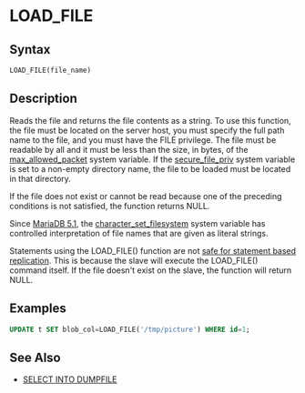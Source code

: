 # LOAD_FILE

## Syntax

```sql
LOAD_FILE(file_name)
```

## Description

Reads the file and returns the file contents as a string. To use this function, the file must be located on the server host, you must specify the full path name to the file, and you must have the FILE privilege.  The file must be readable by all and it must be less than the size, in bytes, of the [max_allowed_packet](/kb/en/server-system-variables/#max_allowed_packet) system variable. If the [secure_file_priv](/kb/en/server-system-variables/#secure_file_priv) system variable is set to a non-empty directory name, the file to be loaded must be located in that directory.

If the file does not exist or cannot be read because one of the preceding conditions is not satisfied, the function returns NULL.

Since [MariaDB 5.1](/kb/en/what-is-mariadb-51/), the [character_set_filesystem](/kb/en/server-system-variables/#character_set_filesystem) system variable has controlled interpretation of file names that are given as literal strings.

Statements using the LOAD_FILE() function are not [safe for statement based replication](/kb/en/unsafe-statements-for-replication/). This is because the slave will execute the LOAD_FILE() command itself.  If the file doesn't exist on the slave, the function will return NULL.

## Examples

```sql
UPDATE t SET blob_col=LOAD_FILE('/tmp/picture') WHERE id=1;
```

## See Also

- [SELECT INTO DUMPFILE](/sql-statements-structure/sql-statements/data-manipulation/selecting-data/select-into-dumpfile/)